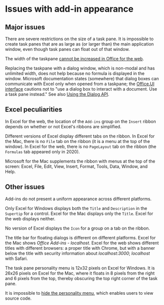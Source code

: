 # Issues with add-in appearance

## Major issues

There are severe restrictions on the size of a task pane.  It is impossible to create task panes that are as large as (or larger than) the main application window, even though task panes can float out of that window.

The width of the taskpane [cannot be increased in Office for the web](https://officespdev.uservoice.com/forums/224641-feature-requests-and-feedback/suggestions/33088669-ability-to-resize-task-pane-in-word-online-mac-an>).

Replacing the taskpane with a dialog window, which is non-modal and has unlimited width, does not help because no formula is displayed in the window.  Microsoft documentation states (somewhere) that dialog boxes can communicate with Excel only when opened from a taskpane; the [Office.UI interface](https://docs.microsoft.com/en-us/javascript/api/office/office.ui) cautions not to "use a dialog box to interact with a document.  Use a task pane instead."  See also [Using the Dialog API](https://docs.microsoft.com/en-us/office/dev/add-ins/develop/dialog-api-in-office-add-ins).

## Excel peculiarities

In Excel for the web, the location of the `Add-ins` group on the `Insert` ribbon depends on whether or not Excel's ribbons are simplified.

Different versions of Excel display different tabs on the ribbon.  In Excel for the Mac, there is no `File` tab on the ribbon (it is a menu at the top of the window).  In Excel for the web, there is no `PageLayout` tab on the ribbon (the `Formulas` tab appeared only in 2020).

Microsoft for the Mac supplements the ribbon with menus at the top of the screen: Excel, File, Edit, View, Insert, Format, Tools, Data, Window, and Help.

## Other issues

Add-ins do not present a uniform appearance across different platforms.

Only Excel for Windows displays both the `Title` and  `Description` in the `Supertip` for a control.  Excel for the Mac displays only the `Title`.  Excel for the web displays neither.

No version of Excel displays the `Icon` for a group on a tab on the ribbon.

The title bar for floating dialogs is different on different platforms.  Excel for the Mac shows _Office Add-ins - localhost_.  Excel for the web shows different titles with different browsers: a proper title with Chrome, but with a banner below the title with security information about _localhost:3000_; _localhost_ with Safari.

The task pane personality menu is 12x32 pixels on Excel for Windows.  It is 26x26 pixels on Excel for the Mac, where it floats in 8 pixels from the right and 6 pixels from the top, thereby obscuring the top right corner of the task pane.

It is impossible to [hide the personality menu](<https://stackoverflow.com/questions/58633794/remove-personality-menu-from-add-in>), which enables users to view source code.
